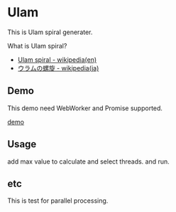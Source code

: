 Ulam
==========

This is Ulam spiral generater.

What is Ulam spiral?
- [Ulam spiral - wikipedia(en)](http://en.wikipedia.org/wiki/Ulam_spiral)
- [ウラムの螺旋 - wikipedia(ja)](http://ja.wikipedia.org/wiki/%E3%82%A6%E3%83%A9%E3%83%A0%E3%81%AE%E8%9E%BA%E6%97%8B)

Demo
--------

This demo need WebWorker and Promise supported.

[demo](http://phasespaces.net/garage/ulam/)

Usage
--------
add max value to calculate and select threads.
and run.

etc
--------
This is test for parallel processing.
